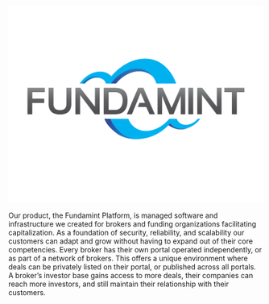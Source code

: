 <span class="center"><img alt="Fundamint Logo" src="/img/fundamint.svg"></span>

Our product, the Fundamint Platform, is managed software and infrastructure we created for brokers
and funding organizations facilitating capitalization. As a foundation of security, reliability,
and scalability our customers can adapt and grow without having to expand out of their core
competencies. Every broker has their own portal operated independently, or as part of a network
of brokers. This offers a unique environment where deals can be privately listed on their portal,
or published across all portals. A broker’s investor base gains access to more deals, their
companies can reach more investors, and still maintain their relationship with their customers.
